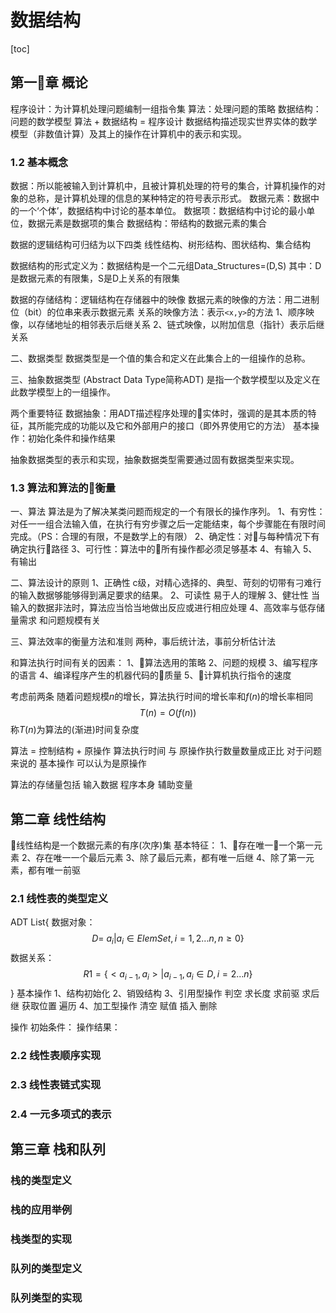 # 数据结构
[toc]

## 第一章 概论
程序设计：为计算机处理问题编制一组指令集
算法：处理问题的策略
数据结构：问题的数学模型
算法 + 数据结构 = 程序设计
数据结构描述现实世界实体的数学模型（非数值计算）及其上的操作在计算机中的表示和实现。

### 1.2 基本概念
数据：所以能被输入到计算机中，且被计算机处理的符号的集合，计算机操作的对象的总称，是计算机处理的信息的某种特定的符号表示形式。
数据元素：数据中的一个‘个体’，数据结构中讨论的基本单位。
数据项：数据结构中讨论的最小单位，数据元素是数据项的集合
数据结构：带结构的数据元素的集合

数据的逻辑结构可归结为以下四类
线性结构、树形结构、图状结构、集合结构

数据结构的形式定义为：数据结构是一个二元组Data_Structures=(D,S)
其中：D是数据元素的有限集，S是D上关系的有限集

数据的存储结构：逻辑结构在存储器中的映像
数据元素的映像的方法：用二进制位（bit）的位串来表示数据元素
关系的映像方法：表示`<x,y>`的方法
1、顺序映像，以存储地址的相邻表示后继关系
2、链式映像，以附加信息（指针）表示后继关系

二、数据类型
数据类型是一个值的集合和定义在此集合上的一组操作的总称。

三、抽象数据类型
(Abstract Data Type简称ADT)
是指一个数学模型以及定义在此数学模型上的一组操作。

两个重要特征 
数据抽象：用ADT描述程序处理的实体时，强调的是其本质的特征，其所能完成的功能以及它和外部用户的接口（即外界使用它的方法）
基本操作：初始化条件和操作结果

抽象数据类型的表示和实现，抽象数据类型需要通过固有数据类型来实现。
### 1.3 算法和算法的衡量
一、算法
算法是为了解决某类问题而规定的一个有限长的操作序列。
1、有穷性：对任一一组合法输入值，在执行有穷步骤之后一定能结束，每个步骤能在有限时间完成。（PS：合理的有限，不是数学上的有限）
2、确定性：对与每种情况下有确定执行路径
3、可行性：算法中的所有操作都必须足够基本
4、有输入
5、有输出

二、算法设计的原则
1、正确性 c级，对精心选择的、典型、苛刻的切带有刁难行的输入数据够能够得到满足要求的结果。
2、可读性 易于人的理解
3、健壮性 当输入的数据非法时，算法应当恰当地做出反应或进行相应处理
4、高效率与低存储量需求 和问题规模有关

三、算法效率的衡量方法和准则
两种，事后统计法，事前分析估计法

和算法执行时间有关的因素：
1、算法选用的策略
2、问题的规模
3、编写程序的语言
4、编译程序产生的机器代码的质量
5、计算机执行指令的速度

考虑前两条
随着问题规模$n$的增长，算法执行时间的增长率和$f(n)$的增长率相同
$$T(n)=O(f(n))$$
称$T(n)$为算法的(渐进)时间复杂度

算法 = 控制结构 + 原操作
算法执行时间 与 原操作执行数量数量成正比
对于问题来说的 基本操作 可以认为是原操作

算法的存储量包括 输入数据 程序本身 辅助变量

## 第二章 线性结构
线性结构是一个数据元素的有序(次序)集
基本特征：
1、存在唯一一个第一元素
2、存在唯一一个最后元素
3、除了最后元素，都有唯一后继
4、除了第一元素，都有唯一前驱

### 2.1 线性表的类型定义
ADT List{
    数据对象：
       $$ D = \ a_i | a_i \in ElemSet,i=1,2...n, n\geq0\}$$
    数据关系：
        $$R1=\{<a_{i-1},a_i>|a_{i-1},a_i\in D,i=2...n\}$$
}
基本操作
1、结构初始化
2、销毁结构
3、引用型操作 判空 求长度 求前驱 求后继 获取位置 遍历
4、加工型操作 清空 赋值 插入 删除 

操作
初始条件：
操作结果：
### 2.2 线性表顺序实现



### 2.3 线性表链式实现



### 2.4 一元多项式的表示

## 第三章 栈和队列
### 栈的类型定义
### 栈的应用举例
### 栈类型的实现
### 队列的类型定义
### 队列类型的实现
